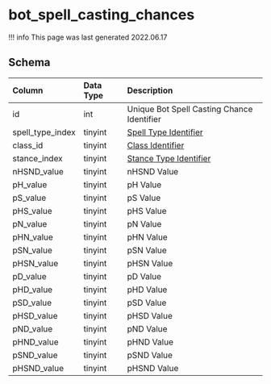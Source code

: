 # bot_spell_casting_chances

!!! info
	This page was last generated 2022.06.17

## Schema

| Column | Data Type | Description |
| :--- | :--- | :--- |
| id | int | Unique Bot Spell Casting Chance Identifier |
| spell_type_index | tinyint | [Spell Type Identifier](../../../../categories/spells/spell-types) |
| class_id | tinyint | [Class Identifier](../../../../categories/player/class-list) |
| stance_index | tinyint | [Stance Type Identifier](../../../../categories/bots/stance-types) |
| nHSND_value | tinyint | nHSND Value |
| pH_value | tinyint | pH Value |
| pS_value | tinyint | pS Value |
| pHS_value | tinyint | pHS Value |
| pN_value | tinyint | pN Value |
| pHN_value | tinyint | pHN Value |
| pSN_value | tinyint | pSN Value |
| pHSN_value | tinyint | pHSN Value |
| pD_value | tinyint | pD Value |
| pHD_value | tinyint | pHD Value |
| pSD_value | tinyint | pSD Value |
| pHSD_value | tinyint | pHSD Value |
| pND_value | tinyint | pND Value |
| pHND_value | tinyint | pHND Value |
| pSND_value | tinyint | pSND Value |
| pHSND_value | tinyint | pHSND Value |

